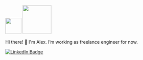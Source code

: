<div id="header" align="left">
  <img src="https://media4.giphy.com/media/v1.Y2lkPTc5MGI3NjExY2YycTd0ejR6ZHd0MmhvYXhleGpnYTB0dm9yeXQ2OTIxMGJqdzJoYiZlcD12MV9pbnRlcm5hbF9naWZfYnlfaWQmY3Q9Zw/HscDLzkO8EOTmgkhQP/giphy.gif" width="50"/>
  <img src="https://media2.giphy.com/media/v1.Y2lkPTc5MGI3NjExNG9qNGZ2bHZiMWkzZGtmNjFmMHAzeXh1OWhyNjgzdXFmdTZqemtneSZlcD12MV9pbnRlcm5hbF9naWZfYnlfaWQmY3Q9Zw/coxQHKASG60HrHtvkt/giphy.gif" width="90"/>

</div>


  Hi there! 👋
  I'm Alex.
  I’m working as freelance engineer for now.

<div id="badges">
  <a href="https://www.linkedin.com/in/alxlen">
    <img src="https://img.shields.io/badge/LinkedIn-blue?style=for-the-badge&logo=linkedin&logoColor=white" alt="LinkedIn Badge"/>
  </a>
<!--  <a href="your-youtube-URL">
    <img src="https://img.shields.io/badge/YouTube-red?style=for-the-badge&logo=youtube&logoColor=white" alt="Youtube Badge"/>
  </a>
  <a href="your-twitter-URL">
    <img src="https://img.shields.io/badge/Twitter-blue?style=for-the-badge&logo=twitter&logoColor=white" alt="Twitter Badge"/>
-->  </a>
</div>

<!--
**alxlen/alxlen** is a ✨ _special_ ✨ repository because its `README.md` (this file) appears on your GitHub profile.

Here are some ideas to get you started:

- 🔭 I’m currently working on ...
- 🌱 I’m currently learning ...
- 👯 I’m looking to collaborate on ...
- 🤔 I’m looking for help with ...
- 💬 Ask me about ...
- 📫 How to reach me: ...
- 😄 Pronouns: ...
- ⚡ Fun fact: ...
-->
